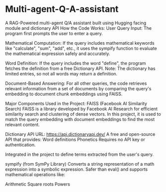 # Multi-agent-Q-A-assistant
A RAG-Powered multi-agent Q/A assistant built using  Hugging facing module and dictionary API
How the Code Works:
User Query Input:
The program first prompts the user to enter a query.

Mathematical Computation:
If the query includes mathematical keywords like "calculate", "sum", "add", etc., it uses the sympify function to evaluate the mathematical expression safely and accurately.

Word Definition:
If the query includes the word "define", the program fetches the definition from a free Dictionary API.
     Note: The dictionary has limited entries, so not all words may return a definition.

Document-Based Answering:
For all other queries, the code retrieves relevant information from a set of documents by comparing the query's embedding to document chunk embeddings using FAISS.

Major Components Used in the Project:
 FAISS (Facebook AI Similarity Search)
 FAISS is a library developed by Facebook AI Research for efficient similarity search and clustering of dense vectors.
 In this project, it is used to match the query embedding with document embeddings to find the most relevant content.

Dictionary API
 URL: https://api.dictionaryapi.dev/
 A free and open-source API that provides:   Word definitions       Phonetics
Requires no API key or authentication.

Integrated in the project to define terms extracted from the user's query.

sympify (from SymPy Library)
 Converts a string representation of a math expression into a symbolic expression.
 Safer than eval() and supports mathematical operations like:

Arithmetic
Square roots
Powers

